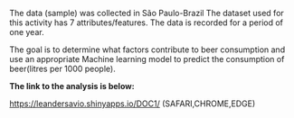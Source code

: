 The data (sample) was collected in São Paulo-Brazil The dataset used for this activity has 7 attributes/features. 
The data is recorded for a period of one year.

The goal is to determine what factors contribute to beer consumption and use an 
appropriate Machine learning model to predict the consumption of beer(litres per 1000 people).



**The link to the analysis is below:**

https://leandersavio.shinyapps.io/DOC1/
(SAFARI,CHROME,EDGE)
